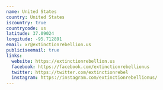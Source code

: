 ```yaml
---
name: United States
country: United States
iscountry: true
countrycode: us
latitude: 37.09024
longitude: -95.712891
email: xr@extinctionrebellion.us
publiciseemail: true
links:
  website: https://extinctionrebellion.us
  facebook: https://facebook.com/extinctionrebellionus
  twitter: https://twitter.com/extinctionrebel
  instagram: https://instagram.com/extinctionrebellionus/
---
```


